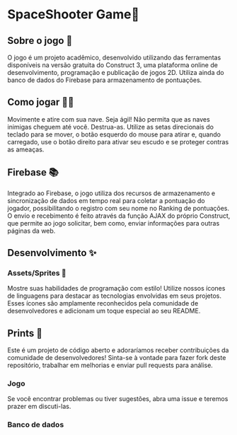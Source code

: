 # SpaceShooter Game🚀


## Sobre o jogo 🚀

O jogo é um projeto acadêmico, desenvolvido utilizando das ferramentas disponíveis na versão gratuita do Construct 3, uma plataforma online de desenvolvimento, programação e publicação de jogos 2D. Utiliza ainda do banco de dados do Firebase para armazenamento de pontuações.

## Como jogar 🙋‍♂️

Movimente e atire com sua nave. Seja ágil! Não permita que as naves inimigas cheguem até você. Destrua-as.
Utilize as setas direcionais do teclado para se mover, o botão esquerdo do mouse para atirar e, quando carregado, use o botão direito para ativar seu escudo e se proteger contras as ameaças.

## Firebase 📚

Integrado ao Firebase, o jogo utiliza dos recursos de armazenamento e sincronização de dados em tempo real para coletar a pontuação do jogador, possibilitando o registro com seu nome no Ranking de pontuações. O envio e recebimento é feito através da função AJAX do próprio Construct, que permite ao jogo solicitar, bem como, enviar informações para outras páginas da web.

## Desenvolvimento ✨



### Assets/Sprites 🚀

Mostre suas habilidades de programação com estilo! Utilize nossos ícones de linguagens para destacar as tecnologias envolvidas em seus projetos. Esses ícones são amplamente reconhecidos pela comunidade de desenvolvedores e adicionam um toque especial ao seu README.

## Prints 🤝

Este é um projeto de código aberto e adoraríamos receber contribuições da comunidade de desenvolvedores! Sinta-se à vontade para fazer fork deste repositório, trabalhar em melhorias e enviar pull requests para análise.

### Jogo

Se você encontrar problemas ou tiver sugestões, abra uma issue e teremos prazer em discuti-las.

### Banco de dados


